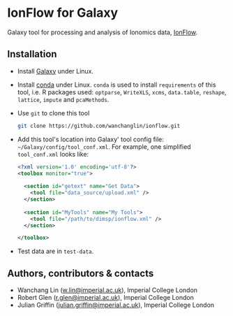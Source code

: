 # IonFlow for Galaxy #

Galaxy tool for processing and analysis of Ionomics data,
[IonFlow](https://github.com/AlinaPeluso/MetaboFlow). 

## Installation ##

- Install [Galaxy](https://github.com/galaxyproject/galaxy) under Linux.

- Install [conda](https://docs.conda.io/en/latest/miniconda.html) under
  Linux. `conda` is used to install `requirements` of this tool, i.e. R
  packages used: `optparse`, `WriteXLS`, `xcms`, `data.table`,
  `reshape`, `lattice`, `impute` and `pcaMethods`. 

- Use `git` to clone this tool

  ```bash
  git clone https://github.com/wanchanglin/ionflow.git
  ```

- Add this tool's location into Galaxy' tool config file:
  `~/Galaxy/config/tool_conf.xml`. For example, one simplified
  `tool_conf.xml` looks like:

  ```xml
  <?xml version='1.0' encoding='utf-8'?>
  <toolbox monitor="true">
    
    <section id="getext" name="Get Data">
      <tool file="data_source/upload.xml" />
    </section>
    
    <section id="MyTools" name="My Tools">
      <tool file="/path/to/dimsp/ionflow.xml" />
    </section>

  </toolbox>
  ```

- Test data are in `test-data`.

## Authors, contributors & contacts ##

- Wanchang Lin (w.lin@imperial.ac.uk), Imperial College London
- Robert Glen (r.glen@imperial.ac.uk), Imperial College London
- Julian Griffin (julian.griffin@imperial.ac.uk), Imperial College London
